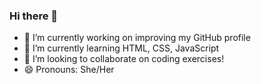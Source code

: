 ### Hi there 👋

- 🔭 I’m currently working on improving my GitHub profile
- 🌱 I’m currently learning HTML, CSS, JavaScript
- 👯 I’m looking to collaborate on coding exercises! 
- 😄 Pronouns: She/Her

